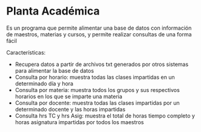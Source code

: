 # Planta Académica
Es un programa que permite alimentar una base de datos con información de maestros, materias y cursos, y permite realizar consultas de una forma fácil

Características:
- Recupera datos a partir de archivos txt generados por otros sistemas para alimentar la base de datos
- Consulta por horario: muestra todas las clases impartidas en un determinado día y hora
- Consulta por materia: muestra todos los grupos y sus respectivos horarios en los que se imparte una materia
- Consulta por docente: muestra todas las clases impartidas por un determinado docente y las horas impartidas
- Consulta hrs TC y hrs Asig: muestra el total de horas tiempo completo y horas asignatura impartidas por todos los maestros
